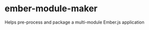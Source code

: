 ember-module-maker
==================

Helps pre-process and package a multi-module Ember.js application
